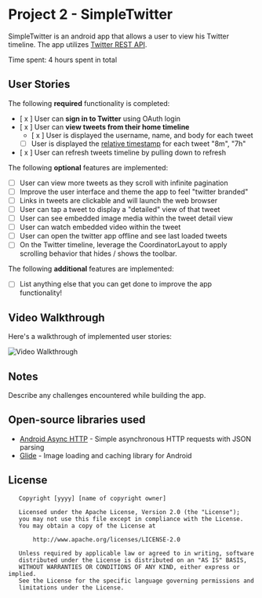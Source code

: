    # Project 2 - SimpleTwitter
   
   SimpleTwitter is an android app that allows a user to view his Twitter timeline. The app utilizes [Twitter REST API](https://dev.twitter.com/rest/public).
   
   Time spent: 4 hours spent in total
   
   ## User Stories
   
   The following **required** functionality is completed:
   
   - [ x ] User can **sign in to Twitter** using OAuth login
   - [ x ]	User can **view tweets from their home timeline**
     - [ x ] User is displayed the username, name, and body for each tweet
     - [ ] User is displayed the [relative timestamp](https://gist.github.com/nesquena/f786232f5ef72f6e10a7) for each tweet "8m", "7h"
   - [ x ] User can refresh tweets timeline by pulling down to refresh
   
   The following **optional** features are implemented:
   
   - [ ] User can view more tweets as they scroll with infinite pagination
   - [ ] Improve the user interface and theme the app to feel "twitter branded"
   - [ ] Links in tweets are clickable and will launch the web browser
   - [ ] User can tap a tweet to display a "detailed" view of that tweet
   - [ ] User can see embedded image media within the tweet detail view
   - [ ] User can watch embedded video within the tweet
   - [ ] User can open the twitter app offline and see last loaded tweets
   - [ ] On the Twitter timeline, leverage the CoordinatorLayout to apply scrolling behavior that hides / shows the toolbar.
   
   The following **additional** features are implemented:
   
   - [ ] List anything else that you can get done to improve the app functionality!
   
   ## Video Walkthrough
   
   Here's a walkthrough of implemented user stories:
   
   <img src='Twitter_demo.gif' title='Video Walkthrough' width='' alt='Video Walkthrough' />
   
   ## Notes
   
   Describe any challenges encountered while building the app.
   
   ## Open-source libraries used
   
   - [Android Async HTTP](https://github.com/codepath/CPAsyncHttpClient) - Simple asynchronous HTTP requests with JSON parsing
   - [Glide](https://github.com/bumptech/glide) - Image loading and caching library for Android
   
   ## License
   
       Copyright [yyyy] [name of copyright owner]
   
       Licensed under the Apache License, Version 2.0 (the "License");
       you may not use this file except in compliance with the License.
       You may obtain a copy of the License at
   
           http://www.apache.org/licenses/LICENSE-2.0
   
       Unless required by applicable law or agreed to in writing, software
       distributed under the License is distributed on an "AS IS" BASIS,
       WITHOUT WARRANTIES OR CONDITIONS OF ANY KIND, either express or implied.
       See the License for the specific language governing permissions and
       limitations under the License.
   ```
